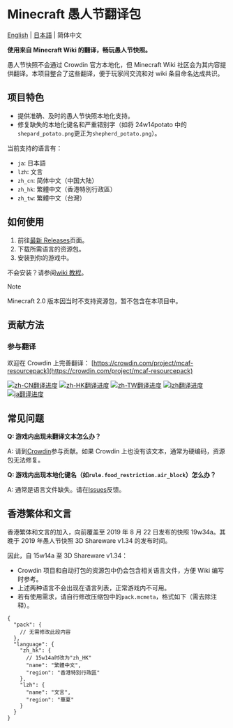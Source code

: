 # Minecraft 愚人节翻译包

[English](README.md) | [日本語](README.ja.md) | 简体中文

**使用来自 Minecraft Wiki 的翻译，畅玩愚人节快照。**

愚人节快照不会通过 Crowdin 官方本地化，但 Minecraft Wiki 社区会为其内容提供翻译。本项目整合了这些翻译，便于玩家间交流和对 wiki 条目命名达成共识。

## 项目特色

- 提供准确、及时的愚人节快照本地化支持。
- 修复缺失的本地化键名和严重错别字（如将 24w14potato 中的`shepard_potato.png`更正为`shepherd_potato.png`）。

当前支持的语言有：

- `ja`: 日本語
- `lzh`: 文言
- `zh_cn`: 简体中文（中国大陆）
- `zh_hk`: 繁體中文（香港特別行政區）
- `zh_tw`: 繁體中文（台灣）

## 如何使用

1. 前往[最新 Releases](https://github.com/mc-wiki/mcaf-resourcepack/releases/latest)页面。
2. 下载所需语言的资源包。
3. 安装到你的游戏中。

不会安装？请参阅[wiki 教程](https://minecraft.wiki/w/Tutorial:Loading_a_resource_pack)。

> [!NOTE]
> Minecraft 2.0 版本因当时不支持资源包，暂不包含在本项目中。

## 贡献方法

### 参与翻译

欢迎在 Crowdin 上完善翻译：
[https://crowdin.com/project/mcaf-resourcepack](https://crowdin.com/project/mcaf-resourcepack)

[![zh-CN翻译进度](https://img.shields.io/badge/dynamic/json?color=blue&label=zh-CN&style=flat&logo=crowdin&query=%24.progress.2.data.translationProgress&url=https%3A%2F%2Fbadges.awesome-crowdin.com%2Fstats-15691355-777584-update.json)](https://crowdin.com/project/mcaf-resourcepack)
[![zh-HK翻译进度](https://img.shields.io/badge/dynamic/json?color=blue&label=zh-HK&style=flat&logo=crowdin&query=%24.progress.3.data.translationProgress&url=https%3A%2F%2Fbadges.awesome-crowdin.com%2Fstats-15691355-777584-update.json)](https://crowdin.com/project/mcaf-resourcepack)
[![zh-TW翻译进度](https://img.shields.io/badge/dynamic/json?color=blue&label=zh-TW&style=flat&logo=crowdin&query=%24.progress.4.data.translationProgress&url=https%3A%2F%2Fbadges.awesome-crowdin.com%2Fstats-15691355-777584-update.json)](https://crowdin.com/project/mcaf-resourcepack)
[![lzh翻译进度](https://img.shields.io/badge/dynamic/json?color=blue&label=lzh&style=flat&logo=crowdin&query=%24.progress.1.data.translationProgress&url=https%3A%2F%2Fbadges.awesome-crowdin.com%2Fstats-15691355-777584-update.json)](https://crowdin.com/project/mcaf-resourcepack)
[![ja翻译进度](https://img.shields.io/badge/dynamic/json?color=blue&label=ja&style=flat&logo=crowdin&query=%24.progress.0.data.translationProgress&url=https%3A%2F%2Fbadges.awesome-crowdin.com%2Fstats-15691355-777584-update.json)](https://crowdin.com/project/mcaf-resourcepack)

## 常见问题

**Q: 游戏内出现未翻译文本怎么办？**

A: 请到[Crowdin](#参与翻译)参与贡献。如果 Crowdin 上也没有该文本，通常为硬编码，资源包无法修复。

**Q: 游戏内出现本地化键名（如`rule.food_restriction.air_block`）怎么办？**

A: 通常是语言文件缺失。请在[Issues](https://github.com/mc-wiki/mcaf-resourcepack/issues)反馈。

<!-- Do not translate the following part -->

## 香港繁体和文言

香港繁体和文言的加入，向前覆盖至 2019 年 8 月 22 日发布的快照 19w34a。其晚于 2019 年愚人节快照 3D Shareware v1.34 的发布时间。

因此，自 15w14a 至 3D Shareware v1.34：

- Crowdin 项目和自动打包的资源包中仍会包含相关语言文件，方便 Wiki 编写时参考。
- 上述两种语言不会出现在语言列表，正常游戏内不可用。
- 若有使用需求，请自行修改压缩包中的`pack.mcmeta`，格式如下（需去除注释）。

```jsonc
{
  "pack": {
    // 无需修改此段内容
  },
  "language": {
    "zh_hk": {
      // 15w14a时改为"zh_HK"
      "name": "繁體中文",
      "region": "香港特別行政區"
    },
    "lzh": {
      "name": "文言",
      "region": "華夏"
    }
  }
}
```
